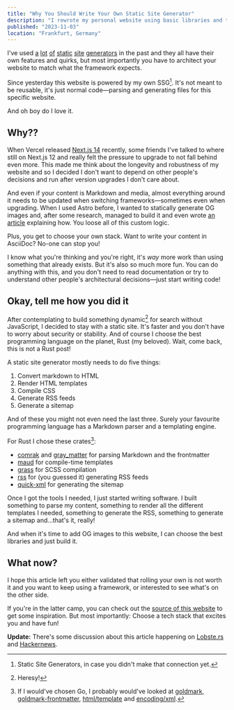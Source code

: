```yaml
---
title: "Why You Should Write Your Own Static Site Generator"
description: "I rewrote my personal website using basic libraries and the flexibility is incredible."
published: "2023-11-03"
location: "Frankfurt, Germany"
---
```


I've used [a](https://jekyllrb.com) [lot](https://gohugo.io) 
[of](https://www.11ty.dev) [static](https://www.getzola.org) 
[site](https://nextjs.org) [generators](https://astro.build) in the past and 
they all have their own features and quirks, but most importantly you have to
architect your website to match what the framework expects.

Since yesterday this website is powered by my own SSG[^1].
It's not meant to be reusable, it's just normal code—parsing and generating 
files for this specific website.

And oh boy do I love it.

<!-- more -->

## Why??

When Vercel released [Next.js 14](https://nextjs.org/blog/next-14) recently, 
some friends I've talked to where still on Next.js 12 and really felt the 
pressure to upgrade to not fall behind even more.
This made me think about the longevity and robustness of my website and so I 
decided I don't want to depend on other people's decisions and run after version
upgrades I don't care about.

And even if your content is Markdown and media, almost everything around it
needs to be updated when switching frameworks—sometimes even when upgrading.
When I used Astro before, I wanted to statically generate OG images and, after 
some research, managed to build it and even wrote
[an article](/articles/static-og-images-in-astro) explaining how. 
You loose all of this custom logic.

Plus, you get to choose your own stack. 
Want to write your content in AsciiDoc? No-one can stop you!

I know what you're thinking and you're right, it's _way_ more work than using 
something that already exists.
But it's also so much more fun.
You can do anything with this, and you don't need to read documentation or try
to understand other people's architectural decisions—just start writing code!

## Okay, tell me how you did it

After contemplating to build something dynamic[^2] for search without 
JavaScript, I decided to stay with a static site. 
It's faster and you don't have to worry about security or stability.
And of course I choose the best programming language on the planet, Rust (my 
beloved). 
Wait, come back, this is not a Rust post!

A static site generator mostly needs to do five things:

1. Convert markdown to HTML
1. Render HTML templates
1. Compile CSS
1. Generate RSS feeds
1. Generate a sitemap

And of these you might not even need the last three.
Surely your favourite programming language has a Markdown parser and a 
templating engine.

For Rust I chose these crates[^3]:

- [comrak](https://crates.io/crates/comrak) and [gray_matter](https://crates.io/crates/gray_matter) for parsing Markdown and the frontmatter
- [maud](https://maud.lambda.xyz) for compile-time templates
- [grass](https://crates.io/crates/grass) for SCSS compilation
- [rss](https://crates.io/crates/rss) for (you guessed it) generating RSS feeds
- [quick-xml](https://crates.io/crates/quick-xml) for generating the sitemap

Once I got the tools I needed, I just started writing software.
I built something to parse my content, something to render all the different 
templates I needed, something to generate the RSS, something to generate a 
sitemap and…that's it, really!

And when it's time to add OG images to this website, I can choose the best
libraries and just build it.

## What now?

I hope this article left you either validated that rolling your own is not worth 
it and you want to keep using a framework, or interested to see what's on the 
other side.

If you're in the latter camp, you can check out the 
[source of this website](https://github.com/bahlo/arne.me) to get some 
inspiration.
But most importantly: Choose a tech stack that excites you and have fun!

**Update:** There's some discussion about this article happening on
[Lobste.rs](https://lobste.rs/s/5hf7qf/why_you_should_write_your_own_static_site)
and [Hackernews](https://news.ycombinator.com/item?id=38126210).

[^1]: Static Site Generators, in case you didn't make that connection yet.
[^2]: Heresy!
[^3]: If I would've chosen Go, I probably would've looked at [goldmark](https://github.com/yuin/goldmark), [goldmark-frontmatter](https://github.com/abhinav/goldmark-frontmatter), [html/template](https://pkg.go.dev/html/template) and [encoding/xml](https://pkg.go.dev/encoding/xml).
